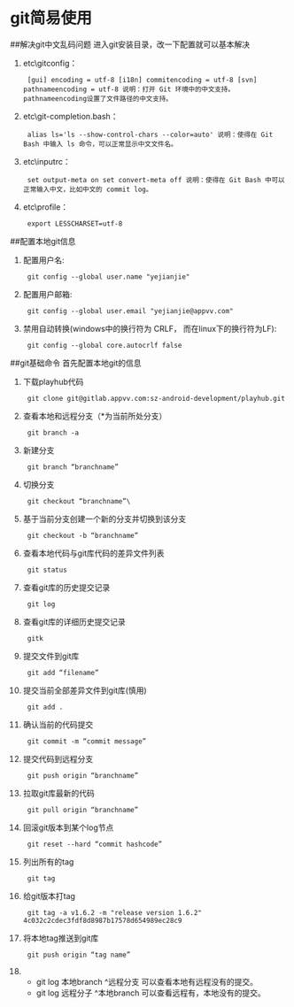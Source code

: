 git简易使用
===
##解决git中文乱码问题 进入git安装目录，改一下配置就可以基本解决

1. etc\gitconfig：

        [gui] encoding = utf-8 [i18n] commitencoding = utf-8 [svn] pathnameencoding = utf-8 说明：打开 Git 环境中的中文支持。pathnameencoding设置了文件路径的中文支持。

1. etc\git-completion.bash：

        alias ls='ls --show-control-chars --color=auto' 说明：使得在 Git Bash 中输入 ls 命令，可以正常显示中文文件名。

1. etc\inputrc：

        set output-meta on set convert-meta off 说明：使得在 Git Bash 中可以正常输入中文，比如中文的 commit log。

1. etc\profile：

        export LESSCHARSET=utf-8

##配置本地git信息

1. 配置用户名:

        git config --global user.name "yejianjie"

1. 配置用户邮箱:

        git config --global user.email "yejianjie@appvv.com"

1. 禁用自动转换(windows中的换行符为 CRLF， 而在linux下的换行符为LF):

        git config --global core.autocrlf false


##git基础命令 首先配置本地git的信息

1. 下载playhub代码

        git clone git@gitlab.appvv.com:sz-android-development/playhub.git

1. 查看本地和远程分支（*为当前所处分支）

        git branch -a

1. 新建分支

        git branch “branchname”
 
1. 切换分支

        git checkout “branchname”\
 
1. 基于当前分支创建一个新的分支并切换到该分支

        git checkout -b “branchname”

1. 查看本地代码与git库代码的差异文件列表

        git status

1. 查看git库的历史提交记录

        git log

1. 查看git库的详细历史提交记录

        gitk

1. 提交文件到git库

        git add “filename”

1. 提交当前全部差异文件到git库(慎用)

        git add .

1. 确认当前的代码提交

        git commit -m “commit message”

1. 提交代码到远程分支

        git push origin “branchname”

1. 拉取git库最新的代码

        git pull origin “branchname”

1. 回滚git版本到某个log节点

        git reset --hard “commit hashcode”

1. 列出所有的tag

        git tag

1. 给git版本打tag

        git tag -a v1.6.2 -m "release version 1.6.2" 4c032c2cdec3fdf8d8987b17578d654989ec28c9

1. 将本地tag推送到git库

        git push origin “tag name”

1. + git log 本地branch ^远程分支   可以查看本地有远程没有的提交。
   + git log 远程分子 ^本地branch   可以查看远程有，本地没有的提交。